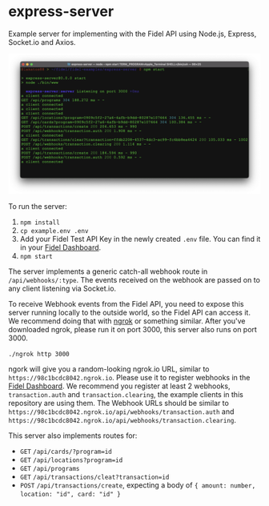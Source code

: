 # express-server
Example server for implementing with the Fidel API using Node.js, Express, Socket.io and Axios.

![screenshot](screenshot.png)

To run the server:

1. `npm install`
2. `cp example.env .env`
3. Add your Fidel Test API Key in the newly created `.env` file. You can find it in your [Fidel Dashboard](https://dashboard.fidel.uk/account/plan).
4. `npm start`

The server implements a generic catch-all webhook route in `/api/webhooks/:type`. The events received on the webhook are passed on to any client listening via Socket.io.

To receive Webhook events from the Fidel API, you need to expose this server running locally to the outside world, so the Fidel API can access it. We recommend doing that with [ngrok](https://ngrok.com/download) or something similar. After you've downloaded ngrok, please run it on port 3000, this server also runs on port 3000.

`./ngrok http 3000`

ngork will give you a random-looking ngrok.io URL, similar to `https://98c1bcdc8042.ngrok.io`. Please use it to register webhooks in the [Fidel Dashboard](https://dashboard.fidel.uk/webhooks). We recommend you register at least 2 webhooks, `transaction.auth` and `transaction.clearing`, the example clients in this repository are using them. The Webhook URLs should be similar to `https://98c1bcdc8042.ngrok.io/api/webhooks/transaction.auth` and `https://98c1bcdc8042.ngrok.io/api/webhooks/transaction.clearing`.

This server also implements routes for:
 - `GET` `/api/cards/?program=id`
 - `GET` `/api/locations?program=id`
 - `GET` `/api/programs`
 - `GET` `/api/transactions/cleat?transaction=id`
 - `POST` `/api/transactions/create`, expecting a body of `{ amount: number, location: "id", card: "id" }`
